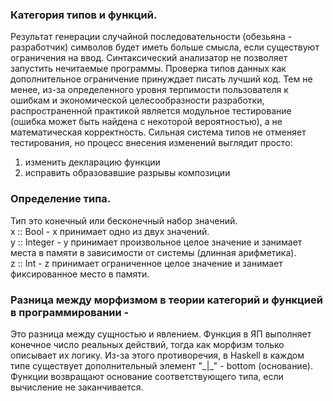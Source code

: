 ### Категория типов и функций.

Результат генерации случайной последовательности (обезьяна - разработчик) символов будет иметь больше смысла, если существуют ограничения на ввод. Синтаксический анализатор не позволяет запустить нечитаемые программы.
Проверка типов данных как дополнительное ограничение принуждает писать лучший код. Тем не менее, из-за определенного уровня терпимости пользователя к ошибкам и экономической целесообразности разработки,
распространенной практикой является модульное тестирование (ошибка может быть найдена с некоторой вероятностью), а не математическая корректность. Сильная система типов не отменяет тестирования, но процесс внесения изменений выглядит просто:   
1. изменить декларацию функции
2. исправить образовавшие разрывы композиции

### Определение типа.

Тип это конечный или бесконечный набор значений.  
x :: Bool - х принимает одно из двух значений.  
y :: Integer - y принимает произвольное целое значение и занимает места в памяти в зависимости от системы (длинная арифметика).  
z :: Int - z принимает ограниченное целое значение и занимает фиксированное место в памяти.  


### Разница между морфизмом в теории категорий и функцией в программировании - 

Это разница между сущностью и явлением. Функция в ЯП выполняет конечное число реальных действий, тогда как морфизм только описывает их логику. Из-за этого противоречия, в Haskell в каждом типе
существует дополнительный элемент "\_|\_" - bottom (основание). Функции возвращают основание соответствующего типа, если вычисление не заканчивается. 
